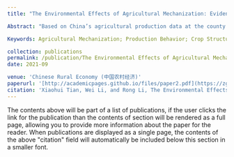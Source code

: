```yaml
---
title: "The Environmental Effects of Agricultural Mechanization: Evidence from Agricultural Machinery Purchase Subsidy Policy"

Abstract: "Based on China’s agricultural production data at the county level and satellite remote sensing data, from the perspective of the implementation of the agricultural machinery purchase subsidy policy, this article takes the quasi-natural experimental characteristics of the policy as exogenous shocks of agricultural mechanization and uses the Difference-in-differences (DID) approach to measure the impacts of agricultural machinery purchase subsidy policy on polluting agricultural production behaviors and its mechanisms. The results show that the agricultural machinery purchase subsidy policy has significantly improved the level of agricultural mechanization, and the impacts of the policy on polluting agricultural production behaviors are different and with a certain lag. Specifically, the policy has significantly reduced the use of plastic film in the current year and the next year and increased the number of straw-burning points in the next year after the policy started but had no significant impacts on the use of chemical fertilizer and pesticide. The mechanism analysis shows that the policy has changed the way farmers used polluting inputs and treated agricultural production waste by expanding the proportion of grain sown area and promoting the outflow of agricultural labor force, which has a corresponding impact on the ecological environment."

Keywords: Agricultural Mechanization; Production Behavior; Crop Structure; Labor Mobility; Difference-in-differences

collection: publications
permalink: /publication/The Environmental Effects of Agricultural Mechanization: Evidence from Agricultural Machinery Purchase Subsidy Policy
date: 2021-09

venue: 'Chinese Rural Economy (中国农村经济)'
paperurl: '[http://academicpages.github.io/files/paper2.pdf](https://zgncjj.ajcass.com/magazine/show/78577?jumpnotice=201606270007)'
citation: 'Xiaohui Tian, Wei Li, and Rong Li, The Environmental Effects of Agricultural Mechanization: Evidence from Agricultural Machinery Purchase Subsidy Policy, Chinese Rural Economy, 2021(09):95-109.'
---
```


The contents above will be part of a list of publications, if the user clicks the link for the publication than the contents of section will be rendered as a full page, allowing you to provide more information about the paper for the reader. When publications are displayed as a single page, the contents of the above "citation" field will automatically be included below this section in a smaller font.
